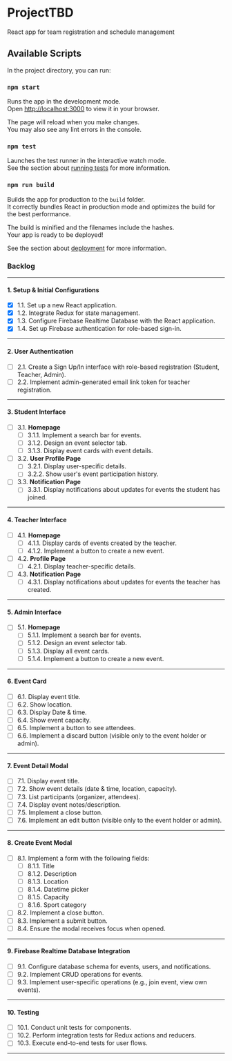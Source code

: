 # ProjectTBD
React app for team registration and schedule management

## Available Scripts

In the project directory, you can run:

### `npm start`

Runs the app in the development mode.\
Open [http://localhost:3000](http://localhost:3000) to view it in your browser.

The page will reload when you make changes.\
You may also see any lint errors in the console.

### `npm test`

Launches the test runner in the interactive watch mode.\
See the section about [running tests](https://facebook.github.io/create-react-app/docs/running-tests) for more information.

### `npm run build`

Builds the app for production to the `build` folder.\
It correctly bundles React in production mode and optimizes the build for the best performance.

The build is minified and the filenames include the hashes.\
Your app is ready to be deployed!

See the section about [deployment](https://facebook.github.io/create-react-app/docs/deployment) for more information.


### **Backlog**

---

#### **1. Setup & Initial Configurations**

- [x] 1.1. Set up a new React application.  
- [x] 1.2. Integrate Redux for state management.  
- [x] 1.3. Configure Firebase Realtime Database with the React application.  
- [x] 1.4. Set up Firebase authentication for role-based sign-in.

---

#### **2. User Authentication**

- [ ] 2.1. Create a Sign Up/In interface with role-based registration (Student, Teacher, Admin).  
- [ ] 2.2. Implement admin-generated email link token for teacher registration.

---

#### **3. Student Interface**

- [ ] 3.1. **Homepage**  
  - [ ] 3.1.1. Implement a search bar for events.  
  - [ ] 3.1.2. Design an event selector tab.  
  - [ ] 3.1.3. Display event cards with event details.  
- [ ] 3.2. **User Profile Page**  
  - [ ] 3.2.1. Display user-specific details.  
  - [ ] 3.2.2. Show user's event participation history.  
- [ ] 3.3. **Notification Page**  
  - [ ] 3.3.1. Display notifications about updates for events the student has joined.

---

#### **4. Teacher Interface**

- [ ] 4.1. **Homepage**  
  - [ ] 4.1.1. Display cards of events created by the teacher.  
  - [ ] 4.1.2. Implement a button to create a new event.  
- [ ] 4.2. **Profile Page**  
  - [ ] 4.2.1. Display teacher-specific details.  
- [ ] 4.3. **Notification Page**  
  - [ ] 4.3.1. Display notifications about updates for events the teacher has created.

---

#### **5. Admin Interface**

- [ ] 5.1. **Homepage**  
  - [ ] 5.1.1. Implement a search bar for events.  
  - [ ] 5.1.2. Design an event selector tab.  
  - [ ] 5.1.3. Display all event cards.  
  - [ ] 5.1.4. Implement a button to create a new event.

---

#### **6. Event Card**

- [ ] 6.1. Display event title.  
- [ ] 6.2. Show location.  
- [ ] 6.3. Display Date & time.  
- [ ] 6.4. Show event capacity.  
- [ ] 6.5. Implement a button to see attendees.  
- [ ] 6.6. Implement a discard button (visible only to the event holder or admin).

---

#### **7. Event Detail Modal**

- [ ] 7.1. Display event title.  
- [ ] 7.2. Show event details (date & time, location, capacity).  
- [ ] 7.3. List participants (organizer, attendees).  
- [ ] 7.4. Display event notes/description.  
- [ ] 7.5. Implement a close button.  
- [ ] 7.6. Implement an edit button (visible only to the event holder or admin).

---

#### **8. Create Event Modal**

- [ ] 8.1. Implement a form with the following fields:  
  - [ ] 8.1.1. Title  
  - [ ] 8.1.2. Description  
  - [ ] 8.1.3. Location  
  - [ ] 8.1.4. Datetime picker  
  - [ ] 8.1.5. Capacity  
  - [ ] 8.1.6. Sport category  
- [ ] 8.2. Implement a close button.  
- [ ] 8.3. Implement a submit button.  
- [ ] 8.4. Ensure the modal receives focus when opened.

---

#### **9. Firebase Realtime Database Integration**

- [ ] 9.1. Configure database schema for events, users, and notifications.  
- [ ] 9.2. Implement CRUD operations for events.  
- [ ] 9.3. Implement user-specific operations (e.g., join event, view own events).

---

#### **10. Testing**

- [ ] 10.1. Conduct unit tests for components.  
- [ ] 10.2. Perform integration tests for Redux actions and reducers.  
- [ ] 10.3. Execute end-to-end tests for user flows.

---
